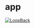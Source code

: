 # app

[![LoopBack](http://loopback.io/images/overview/powered-by-LB-xs.png)](http://loopback.io/)

